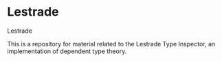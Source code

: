 # Lestrade
Lestrade

This is a repository for material related to the Lestrade Type Inspector, an implementation of dependent type theory.
